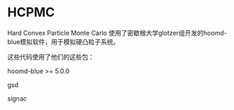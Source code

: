 # HCPMC
Hard Convex Particle Monte Carlo
使用了密歇根大学glotzer组开发的hoomd-blue模拟软件，用于模拟硬凸粒子系统。

这些代码使用了他们的这些包：

hoomd-blue >= 5.0.0

gsd

signac
